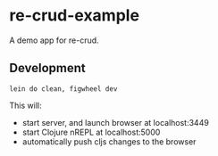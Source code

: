 # re-crud-example

A demo app for re-crud.

## Development

```
lein do clean, figwheel dev
```

This will:
- start server, and launch browser at localhost:3449
- start Clojure nREPL at localhost:5000
- automatically push cljs changes to the browser

